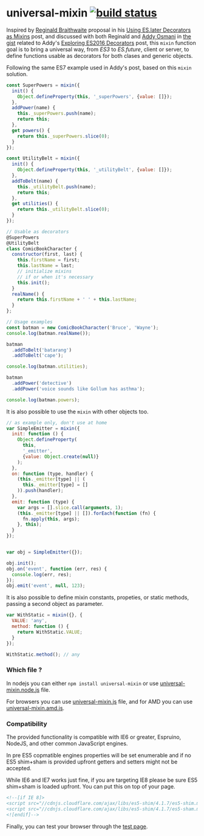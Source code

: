 universal-mixin [![build status](https://secure.travis-ci.org/WebReflection/universal-mixin.svg)](http://travis-ci.org/WebReflection/universal-mixin)
===================================

Inspired by [Reginald Braithwaite](https://twitter.com/raganwald) proposal in his [Using ES.later Decorators as Mixins](http://raganwald.com/2015/06/26/decorators-in-es7.html) post, and discussed with both Reginald and [Addy Osmani](https://twitter.com/addyosmani) in [the gist](https://gist.github.com/addyosmani/a0ccf60eae4d8e5290a0#gistcomment-1489585) related to Addy's [Exploring ES2016 Decorators](https://medium.com/google-developers/exploring-es7-decorators-76ecb65fb841) post, this `mixin` function goal is to bring a universal way, from _ES3_ to _ES.future_, client or server, to define functions usable as decorators for both clases and generic objects. 

Following the same ES7 example used in Addy's post, based on this `mixin` solution.
```js
const SuperPowers = mixin({
  init() {
    Object.defineProperty(this, '_superPowers', {value: []});
  },
  addPower(name) {
    this._superPowers.push(name);
    return this;
  },
  get powers() {
    return this._superPowers.slice(0);
  }
});

const UtilityBelt = mixin({
  init() {
    Object.defineProperty(this, '_utilityBelt', {value: []});
  },
  addToBelt(name) {
    this._utilityBelt.push(name);
    return this;
  },
  get utilities() {
    return this._utilityBelt.slice(0);
  }
});

// Usable as decorators
@SuperPowers
@UtilityBelt
class ComicBookCharacter {
  constructor(first, last) {
    this.firstName = first;
    this.lastName = last;
    // initialize mixins
    // if or when it's necessary
    this.init();
  }
  realName() {
    return this.firstName + ' ' + this.lastName;
  } 
};

// Usage examples
const batman = new ComicBookCharacter('Bruce', 'Wayne');
console.log(batman.realName());

batman
  .addToBelt('batarang')
  .addToBelt('cape');

console.log(batman.utilities);

batman
  .addPower('detective')
  .addPower('voice sounds like Gollum has asthma');

console.log(batman.powers);
```

It is also possible to use the `mixin` with other objects too.
```js
// as example only, don't use at home
var SimpleEmitter = mixin({
  init: function () {
    Object.defineProperty(
      this,
      '_emitter',
      {value: Object.create(null)}
    );
  },
  on: function (type, handler) {
    (this._emitter[type] || (
      this._emitter[type] = []
    )).push(handler);
  },
  emit: function (type) {
    var args = [].slice.call(arguments, 1);
    (this._emitter[type] || []).forEach(function (fn) {
      fn.apply(this, args);
    }, this);
  }
});


var obj = SimpleEmitter({});

obj.init();
obj.on('event', function (err, res) {
  console.log(err, res);
});
obj.emit('event', null, 123);

```

It is also possible to define mixin constants, propeties, or static methods, passing a second object as parameter.

```js
var WithStatic = mixin({}, {
  VALUE: 'any',
  method: function () {
    return WithStatic.VALUE;
  }
});

WithStatic.method(); // any
```

### Which file ?
In nodejs you can either `npm install universal-mixin` or use [universal-mixin.node.js](build/universal-mixin.node.js) file.

For browsers you can use [universal-mixin.js](build/universal-mixin.js) file, and for AMD you can use [universal-mixin.amd.js](build/universal-mixin.amd.js).



### Compatibility

The provided functionality is compatible with IE6 or greater, Espruino, NodeJS, and other common JavaScript engines.

In pre ES5 copmatible engines properties will be set enumerable and if no ES5 shim+sham is provided upfront getters and setters might not be accepted.

While IE6 and IE7 works just fine, if you are targeting IE8 please be sure ES5 shim+sham is loaded upfront.
You can put this on top of your page.
```html
<!--[if IE 8]>
<script src="//cdnjs.cloudflare.com/ajax/libs/es5-shim/4.1.7/es5-shim.min.js"></script>
<script src="//cdnjs.cloudflare.com/ajax/libs/es5-shim/4.1.7/es5-sham.min.js"></script>
<![endif]-->
```

Finally, you can test your browser through the [test page](http://webreflection.github.io/universal-mixin/test/).